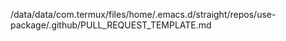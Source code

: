 /data/data/com.termux/files/home/.emacs.d/straight/repos/use-package/.github/PULL_REQUEST_TEMPLATE.md